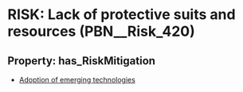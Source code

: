# RISK: __Lack of protective suits and resources__ (PBN__Risk_420)

## Property: has_RiskMitigation

* [Adoption of emerging technologies](PBN__RiskMitigation_583)

